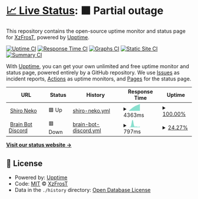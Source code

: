 # [📈 Live Status](https://XzFrosT.github.io/uptime-XzF): <!--live status--> **🟧 Partial outage**

This repository contains the open-source uptime monitor and status page for [XzFrosT](https://youtube.com/XzFrosT), powered by [Upptime](https://github.com/upptime/upptime).

[![Uptime CI](https://github.com/XzFrosT/uptime-XzF/workflows/Uptime%20CI/badge.svg)](https://github.com/upptime/upptime/actions?query=workflow%3A%22Uptime+CI%22)
[![Response Time CI](https://github.com/XzFrosT/uptime-XzF/workflows/Response%20Time%20CI/badge.svg)](https://github.com/upptime/upptime/actions?query=workflow%3A%22Response+Time+CI%22)
[![Graphs CI](https://github.com/XzFrosT/uptime-XzF/workflows/Graphs%20CI/badge.svg)](https://github.com/upptime/upptime/actions?query=workflow%3A%22Graphs+CI%22)
[![Static Site CI](https://github.com/XzFrosT/uptime-XzF/workflows/Static%20Site%20CI/badge.svg)](https://github.com/upptime/upptime/actions?query=workflow%3A%22Static+Site+CI%22)
[![Summary CI](https://github.com/XzFrosT/uptime-XzF/workflows/Summary%20CI/badge.svg)](https://github.com/upptime/upptime/actions?query=workflow%3A%22Summary+CI%22)

With [Upptime](https://upptime.js.org), you can get your own unlimited and free uptime monitor and status page, powered entirely by a GitHub repository. We use [Issues](https://github.com/XzFrosT/uptime-XzF/issues) as incident reports, [Actions](https://github.com/XzFrosT/uptime-XzF/actions) as uptime monitors, and [Pages](https://XzFrosT.github.io/uptime-XzF) for the status page.

<!--start: status pages-->
<!-- This summary is generated by Upptime (https://github.com/upptime/upptime) -->
<!-- Do not edit this manually, your changes will be overwritten -->
<!-- prettier-ignore -->
| URL | Status | History | Response Time | Uptime |
| --- | ------ | ------- | ------------- | ------ |
| <img alt="" src="https://harmonymusic.tk/assets/img/logo.png" height="13"> [Shiro Neko](https://shiro-nekoo.glitch.me) | 🟩 Up | [shiro-neko.yml](https://github.com/XzFrosT/uptimer/commits/HEAD/history/shiro-neko.yml) | <details><summary><img alt="Response time graph" src="./graphs/shiro-neko/response-time-week.png" height="20"> 4363ms</summary><br><a href="https://XzFrosT.github.io/uptime-XzF/history/shiro-neko"><img alt="Response time 4363" src="https://img.shields.io/endpoint?url=https%3A%2F%2Fraw.githubusercontent.com%2FXzFrosT%2Fuptimer%2FHEAD%2Fapi%2Fshiro-neko%2Fresponse-time.json"></a><br><a href="https://XzFrosT.github.io/uptime-XzF/history/shiro-neko"><img alt="24-hour response time 4363" src="https://img.shields.io/endpoint?url=https%3A%2F%2Fraw.githubusercontent.com%2FXzFrosT%2Fuptimer%2FHEAD%2Fapi%2Fshiro-neko%2Fresponse-time-day.json"></a><br><a href="https://XzFrosT.github.io/uptime-XzF/history/shiro-neko"><img alt="7-day response time 4363" src="https://img.shields.io/endpoint?url=https%3A%2F%2Fraw.githubusercontent.com%2FXzFrosT%2Fuptimer%2FHEAD%2Fapi%2Fshiro-neko%2Fresponse-time-week.json"></a><br><a href="https://XzFrosT.github.io/uptime-XzF/history/shiro-neko"><img alt="30-day response time 4363" src="https://img.shields.io/endpoint?url=https%3A%2F%2Fraw.githubusercontent.com%2FXzFrosT%2Fuptimer%2FHEAD%2Fapi%2Fshiro-neko%2Fresponse-time-month.json"></a><br><a href="https://XzFrosT.github.io/uptime-XzF/history/shiro-neko"><img alt="1-year response time 4363" src="https://img.shields.io/endpoint?url=https%3A%2F%2Fraw.githubusercontent.com%2FXzFrosT%2Fuptimer%2FHEAD%2Fapi%2Fshiro-neko%2Fresponse-time-year.json"></a></details> | <details><summary><a href="https://XzFrosT.github.io/uptime-XzF/history/shiro-neko">100.00%</a></summary><a href="https://XzFrosT.github.io/uptime-XzF/history/shiro-neko"><img alt="All-time uptime 100.00%" src="https://img.shields.io/endpoint?url=https%3A%2F%2Fraw.githubusercontent.com%2FXzFrosT%2Fuptimer%2FHEAD%2Fapi%2Fshiro-neko%2Fuptime.json"></a><br><a href="https://XzFrosT.github.io/uptime-XzF/history/shiro-neko"><img alt="24-hour uptime 100.00%" src="https://img.shields.io/endpoint?url=https%3A%2F%2Fraw.githubusercontent.com%2FXzFrosT%2Fuptimer%2FHEAD%2Fapi%2Fshiro-neko%2Fuptime-day.json"></a><br><a href="https://XzFrosT.github.io/uptime-XzF/history/shiro-neko"><img alt="7-day uptime 100.00%" src="https://img.shields.io/endpoint?url=https%3A%2F%2Fraw.githubusercontent.com%2FXzFrosT%2Fuptimer%2FHEAD%2Fapi%2Fshiro-neko%2Fuptime-week.json"></a><br><a href="https://XzFrosT.github.io/uptime-XzF/history/shiro-neko"><img alt="30-day uptime 100.00%" src="https://img.shields.io/endpoint?url=https%3A%2F%2Fraw.githubusercontent.com%2FXzFrosT%2Fuptimer%2FHEAD%2Fapi%2Fshiro-neko%2Fuptime-month.json"></a><br><a href="https://XzFrosT.github.io/uptime-XzF/history/shiro-neko"><img alt="1-year uptime 100.00%" src="https://img.shields.io/endpoint?url=https%3A%2F%2Fraw.githubusercontent.com%2FXzFrosT%2Fuptimer%2FHEAD%2Fapi%2Fshiro-neko%2Fuptime-year.json"></a></details>
| <img alt="" src="https://i.imgur.com/jIqqUie.png" height="13"> [Brain Bot Discord](https://brain-bot-discord.glitch.me) | 🟥 Down | [brain-bot-discord.yml](https://github.com/XzFrosT/uptimer/commits/HEAD/history/brain-bot-discord.yml) | <details><summary><img alt="Response time graph" src="./graphs/brain-bot-discord/response-time-week.png" height="20"> 797ms</summary><br><a href="https://XzFrosT.github.io/uptime-XzF/history/brain-bot-discord"><img alt="Response time 797" src="https://img.shields.io/endpoint?url=https%3A%2F%2Fraw.githubusercontent.com%2FXzFrosT%2Fuptimer%2FHEAD%2Fapi%2Fbrain-bot-discord%2Fresponse-time.json"></a><br><a href="https://XzFrosT.github.io/uptime-XzF/history/brain-bot-discord"><img alt="24-hour response time 797" src="https://img.shields.io/endpoint?url=https%3A%2F%2Fraw.githubusercontent.com%2FXzFrosT%2Fuptimer%2FHEAD%2Fapi%2Fbrain-bot-discord%2Fresponse-time-day.json"></a><br><a href="https://XzFrosT.github.io/uptime-XzF/history/brain-bot-discord"><img alt="7-day response time 797" src="https://img.shields.io/endpoint?url=https%3A%2F%2Fraw.githubusercontent.com%2FXzFrosT%2Fuptimer%2FHEAD%2Fapi%2Fbrain-bot-discord%2Fresponse-time-week.json"></a><br><a href="https://XzFrosT.github.io/uptime-XzF/history/brain-bot-discord"><img alt="30-day response time 797" src="https://img.shields.io/endpoint?url=https%3A%2F%2Fraw.githubusercontent.com%2FXzFrosT%2Fuptimer%2FHEAD%2Fapi%2Fbrain-bot-discord%2Fresponse-time-month.json"></a><br><a href="https://XzFrosT.github.io/uptime-XzF/history/brain-bot-discord"><img alt="1-year response time 797" src="https://img.shields.io/endpoint?url=https%3A%2F%2Fraw.githubusercontent.com%2FXzFrosT%2Fuptimer%2FHEAD%2Fapi%2Fbrain-bot-discord%2Fresponse-time-year.json"></a></details> | <details><summary><a href="https://XzFrosT.github.io/uptime-XzF/history/brain-bot-discord">24.27%</a></summary><a href="https://XzFrosT.github.io/uptime-XzF/history/brain-bot-discord"><img alt="All-time uptime 24.27%" src="https://img.shields.io/endpoint?url=https%3A%2F%2Fraw.githubusercontent.com%2FXzFrosT%2Fuptimer%2FHEAD%2Fapi%2Fbrain-bot-discord%2Fuptime.json"></a><br><a href="https://XzFrosT.github.io/uptime-XzF/history/brain-bot-discord"><img alt="24-hour uptime 24.27%" src="https://img.shields.io/endpoint?url=https%3A%2F%2Fraw.githubusercontent.com%2FXzFrosT%2Fuptimer%2FHEAD%2Fapi%2Fbrain-bot-discord%2Fuptime-day.json"></a><br><a href="https://XzFrosT.github.io/uptime-XzF/history/brain-bot-discord"><img alt="7-day uptime 24.27%" src="https://img.shields.io/endpoint?url=https%3A%2F%2Fraw.githubusercontent.com%2FXzFrosT%2Fuptimer%2FHEAD%2Fapi%2Fbrain-bot-discord%2Fuptime-week.json"></a><br><a href="https://XzFrosT.github.io/uptime-XzF/history/brain-bot-discord"><img alt="30-day uptime 24.27%" src="https://img.shields.io/endpoint?url=https%3A%2F%2Fraw.githubusercontent.com%2FXzFrosT%2Fuptimer%2FHEAD%2Fapi%2Fbrain-bot-discord%2Fuptime-month.json"></a><br><a href="https://XzFrosT.github.io/uptime-XzF/history/brain-bot-discord"><img alt="1-year uptime 24.27%" src="https://img.shields.io/endpoint?url=https%3A%2F%2Fraw.githubusercontent.com%2FXzFrosT%2Fuptimer%2FHEAD%2Fapi%2Fbrain-bot-discord%2Fuptime-year.json"></a></details>

<!--end: status pages-->

[**Visit our status website →**](https://XzFrosT.github.io/uptime-XzF)

## 📄 License

- Powered by: [Upptime](https://github.com/upptime/upptime)
- Code: [MIT](./LICENSE) © [XzFrosT](https://youtube.com/XzFrosT)
- Data in the `./history` directory: [Open Database License](https://opendatacommons.org/licenses/odbl/1-0/)
